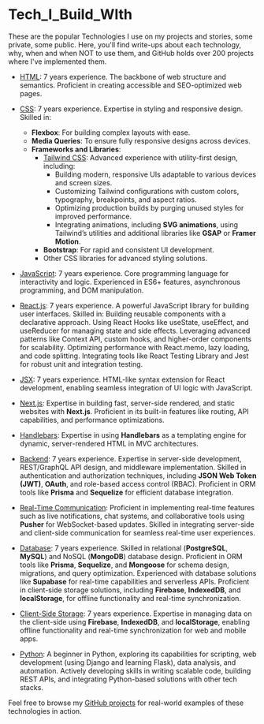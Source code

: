 # Tech_I_Build_WIth

These are the popular Technologies I use on my projects and stories, some private, some public. Here, you'll find write-ups about each technology, why, when and when NOT to use them, and GitHub holds over 200 projects where I've implemented them.

- [HTML](./docs/fullstack/frontend/html.md): 7 years experience. The backbone of web structure and semantics. Proficient in creating accessible and SEO-optimized web pages.

- [CSS](./docs/fullstack/frontend/css.md): 7 years experience. Expertise in styling and responsive design. Skilled in:
  - **Flexbox**: For building complex layouts with ease.
  - **Media Queries**: To ensure fully responsive designs across devices.
  - **Frameworks and Libraries**:  
    - [Tailwind CSS](./docs/fullstack/frontend/tailwind.md): Advanced experience with utility-first design, including:  
      - Building modern, responsive UIs adaptable to various devices and screen sizes.  
      - Customizing Tailwind configurations with custom colors, typography, breakpoints, and aspect ratios.  
      - Optimizing production builds by purging unused styles for improved performance.  
      - Integrating animations, including **SVG animations**, using Tailwind’s utilities and additional libraries like **GSAP** or **Framer Motion**.  
    - **Bootstrap**: For rapid and consistent UI development.  
    - Other CSS libraries for advanced styling solutions.


- [JavaScript](./docs/js.md): 7 years experience. Core programming language for interactivity and logic. Experienced in ES6+ features, asynchronous programming, and DOM manipulation.

- [React.js](./docs/fullstack/frontend/react/README.md): 7 years experience. A powerful JavaScript library for building user interfaces. Skilled in: Building reusable components with a declarative approach.
Using React Hooks like useState, useEffect, and useReducer for managing state and side effects.
Leveraging advanced patterns like Context API, custom hooks, and higher-order components for scalability.
Optimizing performance with React.memo, lazy loading, and code splitting.
Integrating tools like React Testing Library and Jest for robust unit and integration testing.

- [JSX](./docs/jsx.md): 7 years experience. HTML-like syntax extension for React development, enabling seamless integration of UI logic with JavaScript.

- [Next.js](./docs/fullstack/nextjs.md): Expertise in building fast, server-side rendered, and static websites with **Next.js**. Proficient in its built-in features like routing, API capabilities, and performance optimizations.

- [Handlebars](./docs/fullstack/frontend/handlebars.md): Expertise in using **Handlebars** as a templating engine for dynamic, server-rendered HTML in MVC architectures.

- [Backend](./docs/fullstack/backend.md): 7 years experience. Expertise in server-side development, REST/GraphQL API design, and middleware implementation. Skilled in authentication and authorization techniques, including **JSON Web Token (JWT)**, **OAuth**, and role-based access control (RBAC). Proficient in ORM tools like **Prisma** and **Sequelize** for efficient database integration.

- [Real-Time Communication](./docs/realtime.md): Proficient in implementing real-time features such as live notifications, chat systems, and collaborative tools using **Pusher** for WebSocket-based updates. Skilled in integrating server-side and client-side communication for seamless real-time user experiences.

- [Database](./docs/fullstack/databases.md): 7 years experience. Skilled in relational (**PostgreSQL**, **MySQL**) and NoSQL (**MongoDB**) database design. Proficient in ORM tools like **Prisma**, **Sequelize**, and **Mongoose** for schema design, migrations, and query optimization. Experienced with database solutions like **Supabase** for real-time capabilities and serverless APIs. Proficient in client-side storage solutions, including **Firebase**, **IndexedDB**, and **localStorage**, for offline functionality and real-time synchronization.

- [Client-Side Storage](./docs/fullstack/client-storage/): 7 years experience. Expertise in managing data on the client-side using **Firebase**, **IndexedDB**, and **localStorage**, enabling offline functionality and real-time synchronization for web and mobile apps.

- [Python](./docs/python.md): A beginner in Python, exploring its capabilities for scripting, web development (using Django and learning Flask), data analysis, and automation. Actively developing skills in writing scalable code, building REST APIs, and integrating Python-based solutions with other tech stacks.

Feel free to browse my [GitHub projects](https://github.com/thefutureseer) for real-world examples of these technologies in action.
